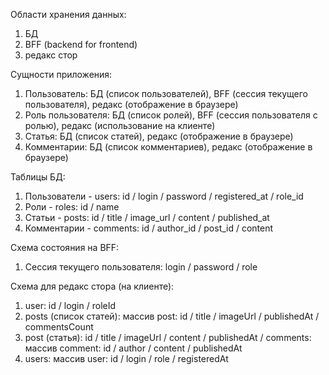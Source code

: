 Области хранения данных:

1. БД
2. BFF (backend for frontend)
3. редакс стор

Сущности приложения:

1. Пользователь: БД (список пользователей), BFF (сессия текущего пользователя), редакс (отображение в браузере)
2. Роль пользователя: БД (список ролей), BFF (сессия пользователя с ролью), редакс (использование на клиенте)
3. Статья: БД (список статей), редакс (отображение в браузере)
4. Комментарии: БД (список комментариев), редакс (отображение в браузере)

Таблицы БД:

1. Пользователи - users: id / login / password / registered_at / role_id
2. Роли - roles: id / name
3. Статьи - posts: id / title / image_url / content / published_at
4. Комментарии - comments: id / author_id / post_id / content

Схема состояния на BFF:

1. Сессия текущего пользователя: login / password / role

Схема для редакс стора (на клиенте):

1. user: id / login / roleId
2. posts (список статей): массив post: id / title / imageUrl / publishedAt / commentsCount
3. post (статья): id / title / imageUrl / content / publishedAt / comments: массив comment: id / author / content / publishedAt
4. users: массив user: id / login / role / registeredAt
